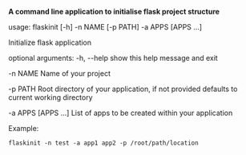 **A command line application to initialise flask project structure**
 
usage: flaskinit [-h] -n NAME [-p PATH] -a APPS [APPS ...]

Initialize flask application

optional arguments:
  -h, --help          show this help message and exit
  
  -n NAME             Name of your project
  
  -p PATH             Root directory of your application, if not provided
                      defaults to current working directory
                      
  -a APPS [APPS ...]  List of apps to be created within your application

Example:

```
flaskinit -n test -a app1 app2 -p /root/path/location
```
